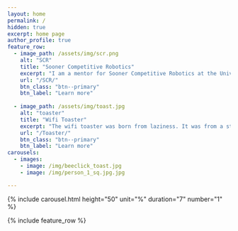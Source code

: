 ```yaml
---
layout: home
permalink: /
hidden: true
excerpt: home page
author_profile: true
feature_row:
  - image_path: /assets/img/scr.png
    alt: "SCR"
    title: "Sooner Competitive Robotics"
    excerpt: "I am a mentor for Sooner Competitive Robotics at the University of Oklahoma."
    url: "/SCR/"
    btn_class: "btn--primary"
    btn_label: "Learn more"  
  
  - image_path: /assets/img/toast.jpg
    alt: "toaster"
    title: "Wifi Toaster"
    excerpt: "The wifi toaster was born from laziness. It was from a student's desire to not get up to toast bread."
    url: "/Toaster/"
    btn_class: "btn--primary"
    btn_label: "Learn more"  
carousels:
  - images: 
    - image: /img/beeclick_toast.jpg
    - image: /img/person_1_sq.jpg.jpg

---
```

{% include carousel.html height="50" unit="%" duration="7" number="1" %}

{% include feature_row %}